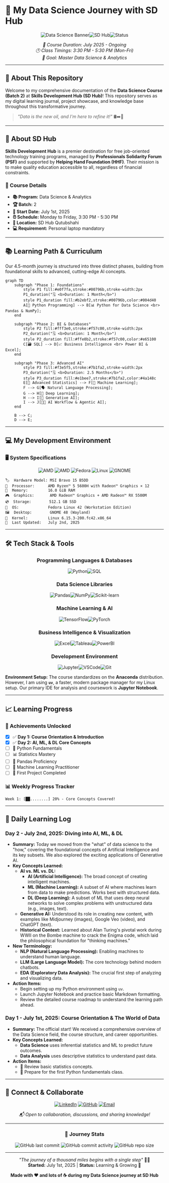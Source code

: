 # 🚀 My Data Science Journey with SD Hub

<div align="center">

![Data Science Banner](https://img.shields.io/badge/Data%20Science-Journey-blue?style=for-the-badge&logo=python&logoColor=white)![SD Hub](https://img.shields.io/badge/SD%20Hub-Batch%202-orange?style=for-the-badge&logo=education&logoColor=white)![Status](https://img.shields.io/badge/Status-In%20Progress-green?style=for-the-badge)

*📅 Course Duration: July 2025 - Ongoing*  
*🕐 Class Timings: 3:30 PM - 5:30 PM (Mon-Fri)*  
*🎯 Goal: Master Data Science & Analytics*

</div>

---

## 🌟 About This Repository

Welcome to my comprehensive documentation of the **Data Science Course (Batch 2)** at **Skills Development Hub (SD Hub)**! This repository serves as my digital learning journal, project showcase, and knowledge base throughout this transformative journey.

> *"Data is the new oil, and I'm here to refine it!"* 🛢️➡️💎

---

## 🏢 About SD Hub

**Skills Development Hub** is a premier destination for free job-oriented technology training programs, managed by **Professionals Solidarity Forum (PSF)** and supported by **Helping Hand Foundation (HHF)**. Their mission is to make quality education accessible to all, regardless of financial constraints.

### 🎯 Course Details
- **📚 Program:** Data Science & Analytics
- **🏆 Batch:** 2
- **📅 Start Date:** July 1st, 2025
- **⏰ Schedule:** Monday to Friday, 3:30 PM - 5:30 PM
- **📍 Location:** SD Hub Qutubshahi
- **💻 Requirement:** Personal laptop mandatory

---

## 📚 Learning Path & Curriculum

Our 4.5-month journey is structured into three distinct phases, building from foundational skills to advanced, cutting-edge AI concepts.

```mermaid
graph TD
    subgraph "Phase 1: Foundations"
        style P1 fill:#e0f7fa,stroke:#00796b,stroke-width:2px
        P1_duration("🗓️ <b>Duration: 1 Month</b>")
        style P1_duration fill:#b2ebf2,stroke:#00796b,color:#004d40
        A[🐍 Python Programming] --> B[📊 Python for Data Science <br> Pandas & NumPy];
    end

    subgraph "Phase 2: BI & Databases"
        style P2 fill:#fff3e0,stroke:#f57c00,stroke-width:2px
        P2_duration("🗓️ <b>Duration: 1 Month</b>")
        style P2_duration fill:#ffe0b2,stroke:#f57c00,color:#e65100
        C[🗃️ SQL] --> D[📈 Business Intelligence <br> Power BI & Excel];
    end

    subgraph "Phase 3: Advanced AI"
        style P3 fill:#f3e5f5,stroke:#7b1fa2,stroke-width:2px
        P3_duration("🗓️ <b>Duration: 2.5 Months</b>")
        style P3_duration fill:#e1bee7,stroke:#7b1fa2,color:#4a148c
        E[🧠 Advanced Statistics] --> F[🤖 Machine Learning];
        F --> G[🗣️ Natural Language Processing];
        G --> H[🧠 Deep Learning];
        H --> I[🎨 Generative AI];
        I --> J[🧑‍💻 AI Workflow & Agentic AI];
    end

    B --> C;
    D --> E;
```

---

## 💻 My Development Environment

### 🖥️ System Specifications
<div align="center">

![AMD](https://img.shields.io/badge/AMD-Ryzen_5_5600H-ED1C24?style=for-the-badge&logo=amd&logoColor=white) 
![AMD](https://img.shields.io/badge/AMD-Radeon_RX_5500M-ED1C24?style=for-the-badge&logo=amd&logoColor=white) 
![Fedora](https://img.shields.io/badge/Fedora_42-294172?style=for-the-badge&logo=fedora&logoColor=white) 
![Linux](https://img.shields.io/badge/Linux-FCC624?style=for-the-badge&logo=linux&logoColor=black) 
![GNOME](https://img.shields.io/badge/GNOME_48-4A86CF?style=for-the-badge&logo=gnome&logoColor=white)

</div>

```
🏷️  Hardware Model: MSI Bravo 15 B5DD
🧠  Processor:      AMD Ryzen™ 5 5600H with Radeon™ Graphics × 12
💾  Memory:         16.0 GiB RAM
🎮  Graphics:       AMD Radeon™ Graphics + AMD Radeon™ RX 5500M
💿  Storage:        512.1 GB SSD
🐧  OS:             Fedora Linux 42 (Workstation Edition)
🖼️  Desktop:        GNOME 48 (Wayland)
🔧  Kernel:         Linux 6.15.3-200.fc42.x86_64
📅  Last Updated:   July 2nd, 2025
```

---

## 🛠️ Tech Stack & Tools

<div align="center">

### Programming Languages & Databases
![Python](https://img.shields.io/badge/Python-3776AB?style=for-the-badge&logo=python&logoColor=white)![SQL](https://img.shields.io/badge/SQL-336791?style=for-the-badge&logo=postgresql&logoColor=white)

### Data Science Libraries
![Pandas](https://img.shields.io/badge/Pandas-150458?style=for-the-badge&logo=pandas&logoColor=white)![NumPy](https://img.shields.io/badge/NumPy-013243?style=for-the-badge&logo=numpy&logoColor=white)![Scikit-learn](https://img.shields.io/badge/Scikit--learn-F7931E?style=for-the-badge&logo=scikit-learn&logoColor=white)

### Machine Learning & AI
![TensorFlow](https://img.shields.io/badge/TensorFlow-FF6F00?style=for-the-badge&logo=tensorflow&logoColor=white)![PyTorch](https://img.shields.io/badge/PyTorch-EE4C2C?style=for-the-badge&logo=pytorch&logoColor=white)

### Business Intelligence & Visualization
![Excel](https://img.shields.io/badge/Microsoft_Excel-217346?style=for-the-badge&logo=microsoft-excel&logoColor=white)![Tableau](https://img.shields.io/badge/Tableau-E97627?style=for-the-badge&logo=tableau&logoColor=white)![PowerBI](https://img.shields.io/badge/Power_BI-F2C811?style=for-the-badge&logo=power-bi&logoColor=black)

### Development Environment
![Jupyter](https://img.shields.io/badge/Jupyter-F37626?style=for-the-badge&logo=jupyter&logoColor=white)![VSCode](https://img.shields.io/badge/VS%20Code-007ACC?style=for-the-badge&logo=visual-studio-code&logoColor=white)![Git](https://img.shields.io/badge/Git-F05032?style=for-the-badge&logo=git&logoColor=white)

</div>

**Environment Setup:** The course standardizes on the **Anaconda** distribution. However, I am using **`uv`**, a faster, modern package manager for my Linux setup. Our primary IDE for analysis and coursework is **Jupyter Notebook**.

---

## 📈 Learning Progress

### 🏅 Achievements Unlocked
- [x] ✅ **Day 1: Course Orientation & Introduction**
- [x] ✅ **Day 2: AI, ML, & DL Core Concepts**
- [ ] 🐍 Python Fundamentals
- [ ] 📊 Statistics Mastery
- [ ] 🐼 Pandas Proficiency
- [ ] 🤖 Machine Learning Practitioner
- [ ] 🎯 First Project Completed

### 📊 Weekly Progress Tracker
```
Week 1: [██........] 20% - Core Concepts Covered!
```

---

## 📝 Daily Learning Log

### Day 2 - July 2nd, 2025: Diving into AI, ML, & DL
-   **Summary:** Today we moved from the "what" of data science to the "how," covering the foundational concepts of Artificial Intelligence and its key subsets. We also explored the exciting applications of Generative AI.
-   **Key Concepts Learned:**
    -   **AI vs. ML vs. DL:**
        -   **AI (Artificial Intelligence):** The broad concept of creating intelligent machines.
        -   **ML (Machine Learning):** A subset of AI where machines learn from data to make predictions. Works best with structured data.
        -   **DL (Deep Learning):** A subset of ML that uses deep neural networks to solve complex problems with unstructured data (e.g., images, text).
    -   **Generative AI:** Understood its role in creating new content, with examples like Midjourney (images), Google Veo (video), and ChatGPT (text).
    -   **Historical Context:** Learned about Alan Turing's pivotal work during WWII on the Bombe machine to crack the Enigma code, which laid the philosophical foundation for "thinking machines."
-   **New Terminology:**
    -   **NLP (Natural Language Processing):** Enabling machines to understand human language.
    -   **LLM (Large Language Model):** The core technology behind modern chatbots.
    -   **EDA (Exploratory Data Analysis):** The crucial first step of analyzing and visualizing data.
-   **Action Items:**
    -   Begin setting up my Python environment using `uv`.
    -   Launch Jupyter Notebook and practice basic Markdown formatting.
    -   Review the detailed course roadmap to understand the learning path ahead.

### Day 1 - July 1st, 2025: Course Orientation & The World of Data
-   **Summary:** The official start! We received a comprehensive overview of the Data Science field, the course structure, and career opportunities.
-   **Key Concepts Learned:**
    -   **Data Science** uses inferential statistics and ML to predict future outcomes.
    -   **Data Analysis** uses descriptive statistics to understand past data.
-   **Action Items:**
    -   📖 Review basic statistics concepts.
    -   🐍 Prepare for the first Python fundamentals class.

---

## 🤝 Connect & Collaborate

<div align="center">

[![LinkedIn](https://img.shields.io/badge/LinkedIn-0077B5?style=for-the-badge&logo=linkedin&logoColor=white)](https://www.linkedin.com/in/md-riyan-nazeer/)
[![GitHub](https://img.shields.io/badge/GitHub-181717?style=for-the-badge&logo=github&logoColor=white)](https://github.com/riyann00b)
[![Email](https://img.shields.io/badge/Email-D14836?style=for-the-badge&logo=gmail&logoColor=white)](mailto:riyannazeer786@gmail.com)

*📬 Open to collaboration, discussions, and sharing knowledge!*

</div>

---

<div align="center">

### 🌟 Journey Stats
![GitHub last commit](https://img.shields.io/github/last-commit/riyann00b/SDHub-DS?style=flat-square) 
![GitHub commit activity](https://img.shields.io/github/commit-activity/w/riyann00b/SDHub-DS?style=flat-square) 
![GitHub repo size](https://img.shields.io/github/repo-size/riyann00b/SDHub-DS?style=flat-square)

---

*"The journey of a thousand miles begins with a single step"* 🚶‍♂️  
**Started:** July 1st, 2025 | **Status:** Learning & Growing 🌱

**Made with ❤️ and lots of ☕ during my Data Science journey at SD Hub**

</div>
